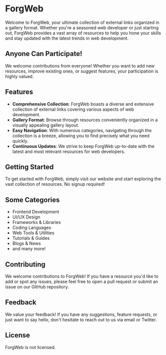 # ForgWeb

Welcome to ForgWeb, your ultimate collection of external links organized in a gallery format. Whether you're a seasoned web developer or just starting out, ForgWeb provides a vast array of resources to help you hone your skills and stay updated with the latest trends in web development.

## Anyone Can Participate!

We welcome contributions from everyone! Whether you want to add new resources, improve existing ones, or suggest features, your participation is highly valued.

## Features

- **Comprehensive Collection**: ForgWeb boasts a diverse and extensive collection of external links covering various aspects of web development.
- **Gallery Format**: Browse through resources conveniently organized in a visually appealing gallery layout.
- **Easy Navigation**: With numerous categories, navigating through the collection is a breeze, allowing you to find precisely what you need quickly.
- **Continuous Updates**: We strive to keep ForgWeb up-to-date with the latest and most relevant resources for web developers.

## Getting Started

To get started with ForgWeb, simply visit our website and start exploring the vast collection of resources. No signup required!

## Some Categories

- Frontend Development
- UI/UX Design
- Frameworks & Libraries
- Coding Languages
- Web Tools & Utilities
- Tutorials & Guides
- Blogs & News
- and many more!

## Contributing

We welcome contributions to ForgWeb! If you have a resource you'd like to add or spot any issues, please feel free to open a pull request or submit an issue on our GitHub repository.

## Feedback

We value your feedback! If you have any suggestions, feature requests, or just want to say hello, don't hesitate to reach out to us via email or Twitter.

## License

ForgWeb is not licensed.
